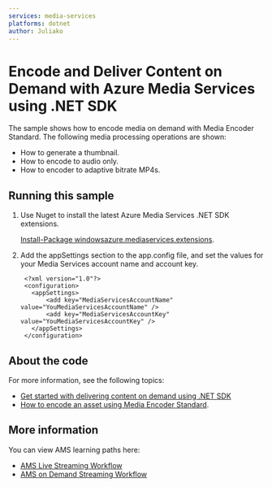 ```yaml
---
services: media-services
platforms: dotnet
author: Juliako
---
```


# Encode and Deliver Content on Demand with Azure Media Services using .NET SDK

The sample shows how to encode media on demand with Media Encoder Standard. The following media processing operations are shown:
 
- How to generate a thumbnail.
- How to encode to audio only.
- How to encoder to adaptive bitrate MP4s.


## Running this sample

1. Use Nuget to install the latest Azure Media Services .NET SDK extensions.
	
	[Install-Package windowsazure.mediaservices.extensions](http://www.nuget.org/packages/windowsazure.mediaservices.extensions).
2. Add the appSettings section to the app.config file, and set the values for your Media Services account name and account key.
		
		<?xml version="1.0"?>
		<configuration>
		  <appSettings>
		      <add key="MediaServicesAccountName" value="YouMediaServicesAccountName" />
		      <add key="MediaServicesAccountKey" value="YouMediaServicesAccountKey" />
		  </appSettings>
		</configuration>



## About the code

For more information, see the following topics:

- [Get started with delivering content on demand using .NET SDK](http://azure.microsoft.com/documentation/articles/media-services-dotnet-get-started/) 
- [How to encode an asset using Media Encoder Standard](http://azure.microsoft.com/documentation/articles/media-services-dotnet-encode-with-media-encoder-standard/).

## More information


You can view AMS learning paths here:

- [AMS Live Streaming Workflow](http://azure.microsoft.com/documentation/learning-paths/media-services-streaming-live/)
- [AMS on Demand Streaming Workflow](http://azure.microsoft.com/documentation/learning-paths/media-services-streaming-on-demand/)
